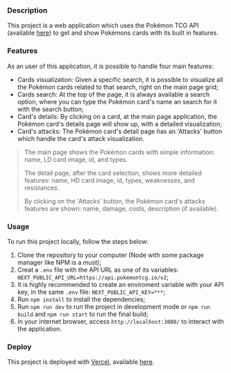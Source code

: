 ### Description

This project is a web application which uses the Pokémon TCG API (available [here](https://pokemontcg.io/)) to get and show Pokémons cards with its built in features.

### Features

As an user of this application, it is possible to handle four main features:

- Cards visualization: Given a specific search, it is possible to visualize all the Pokémon cards related to that search, right on the main page grid;
- Cards search: At the top of the page, it is always available a search option, where you can type the Pokémon card's name an search for it with the search button;
- Card's details: By clicking on a card, at the main page application, the Pokémon card's details page will show up, with a detailed visualization;
- Card's attacks: The Pokémon card's detail page has an 'Attacks' button which handle the card's attack visualization.

> The main page shows the Pokémon cards with simple information: name, LD card image, id, and types.
>
> The detail page, after the card selection, shows more detailed features: name, HD card image, id, types, weaknesses, and resistances.
>
> By clicking on the 'Attacks' button, the Pokémon card's attacks features are shown: name, damage, costs, description (if available).

### Usage

To run this project locally, follow the steps below:

1. Clone the repository to your computer (Node with some package manager like NPM is a must);
2. Creat a `.env` file with the API URL as one of its variables: `NEXT_PUBLIC_API_URL=https://api.pokemontcg.io/v2`;
3. It is highly recommended to create an enviroment variable with your API key, in the same `.env` file: `NEXT_PUBLIC_API_KEY=***`;
4. Run `npm install` to install the dependencies;
5. Run `npm run dev` to run the project in development mode or `npm run build` and `npm run start` to run the final build;
6. In your internet browser, access `http://localhost:3000/` to interact with the application.

### Deploy

This project is deployed with [Vercel](https://vercel.com/), available [here](https://pokemon-tcg-app-alpha.vercel.app/).
